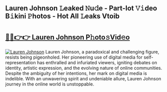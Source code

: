 ## Lauren Johnson 𝙻eaked 𝙽u𝚍e - Part-Iot 𝚅𝚒deo B𝚒kini 𝙿hotos - Hot All 𝙻eaks Vtoib

# <h2><a href="http://ld0dqd.urlbe.top/?page=Lauren+Johnson">🔗🔗👉👉 Lauren Johnson P𝚑oto𝚜Vid𝚎o</a></h2>

[![Lauren Johnson](https://i.imgur.com/eBuTRDB.gif)](http://ld0dqd.urlbe.top/?page=Lauren+Johnson)
Lauren Johnson, a paradoxical and challenging figure, resists being pigeonholed. Her pioneering use of digital media for self-representation has enthralled and infuriated viewers, igniting debates on identity, artistic expression, and the evolving nature of online communities. Despite the ambiguity of her intentions, her mark on digital media is indelible. With an unwavering spirit and undeniable allure, Lauren Johnson journey in the online world is unstoppable.
